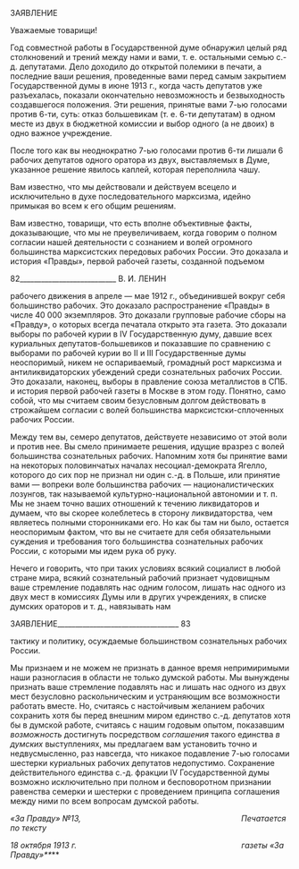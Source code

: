 ЗАЯВЛЕНИЕ

Уважаемые товарищи!

Год совместной работы в Государственной думе обнаружил целый ряд столкновений и трений между нами и вами, т. е. остальными семью с.-д. депутатами. Дело доходило до открытой полемики в печати, а последние ваши решения, проведенные вами перед самым закрытием Государственной думы в июне 1913 г., когда часть депутатов уже разъехалась, показали окончательно невозможность и безвыходность создавшегося по­ложения. Эти решения, принятые вами 7-ью голосами против 6-ти, суть: отказ больше­викам (т. е. 6-ти депутатам) в одном месте из двух в бюджетной комиссии и выбор од­ного (а не двоих) в одно важное учреждение.

После того как вы неоднократно 7-ью голосами против 6-ти лишали 6 рабочих депу­татов одного оратора из двух, выставляемых в Думе, указанное решение явилось кап­лей, которая переполнила чашу.

Вам известно, что мы действовали и действуем всецело и исключительно в духе по­следовательного марксизма, идейно примыкая во всем к его общим решениям.

Вам известно, товарищи, что есть вполне объективные факты, доказывающие, что мы не преувеличиваем, когда говорим о полном согласии нашей деятельности с созна­нием и волей огромного большинства марксистских передовых рабочих России. Это доказала и история «Правды», первой рабочей газеты, созданной подъемом

  

82___________________________ В. И. ЛЕНИН

рабочего движения в апреле — мае 1912 г., объединившей вокруг себя большинство рабочих. Это доказало распространение «Правды» в числе 40 000 экземпляров. Это до­казали групповые рабочие сборы на «Правду», о которых всегда печатала открыто эта газета. Это доказали выборы по рабочей курии в IV Государственную думу, давшие всех куриальных депутатов-большевиков и показавшие по сравнению с выборами по рабочей курии во II и III Государственные думы неоспоримый, никем не оспариваемый, громадный рост марксизма и антиликвидаторских убеждений среди сознательных ра­бочих России. Это доказали, наконец, выборы в правление союза металлистов в СПБ. и история первой рабочей газеты в Москве в этом году. Понятно, само собой, что мы считаем своим безусловным долгом действовать в строжайшем согласии с волей боль­шинства марксистски-сплоченных рабочих России.

Между тем вы, семеро депутатов, действуете независимо от этой воли и против нее. Вы смело принимаете решения, идущие вразрез с волей большинства сознательных ра­бочих. Напомним хотя бы принятие вами на некоторых половинчатых началах несоци­ал-демократа Ягелло, которого до сих пор не признал ни один с.-д. в Польше, или при­нятие вами — вопреки воле большинства рабочих — националистических лозунгов, так называемой культурно-национальной автономии и т. п. Мы не знаем точно ваших от­ношений к течению ликвидаторов и думаем, что вы скорее колеблетесь в сторону лик­видаторства, чем являетесь полными сторонниками его. Но как бы там ни было, остает­ся неоспоримым фактом, что вы не считаете для себя обязательными суждения и тре­бования того большинства сознательных рабочих России, с которыми мы идем рука об руку.

Нечего и говорить, что при таких условиях всякий социалист в любой стране мира, всякий сознательный рабочий признает чудовищным ваше стремление подавлять нас одним голосом, лишать нас одного из двух мест в комиссиях Думы или в других учре­ждениях, в списке думских ораторов и т. д., навязывать нам

  

ЗАЯВЛЕНИЕ__________________________________ 83

тактику и политику, осуждаемые большинством сознательных рабочих России.

Мы признаем и не можем не признать в данное время непримиримыми наши разно­гласия в области не только думской работы. Мы вынуждены признать ваше стремление подавлять нас и лишать нас одного из двух мест безусловно раскольническим и устра­няющим все возможности работать вместе. Но, считаясь с настойчивым желанием ра­бочих сохранить хотя бы перед внешним миром единство с.-д. депутатов хотя бы в думской работе, считаясь с нашим годовым опытом, показавшим _возможность_ дос­тигнуть посредством _соглашения_ такого единства _в думских_ выступлениях, мы предла­гаем вам установить точно и недвусмысленно, раз навсегда, что никакое подавление 7-ью голосами шестерки куриальных рабочих депутатов недопустимо. Сохранение дей­ствительного единства с.-д. фракции IV Государственной думы возможно исключи­тельно при полном и бесповоротном признании равенства семерки и шестерки с прове­дением принципа соглашения между ними по всем вопросам думской работы.

_«За Правду» №13,                                                                         Печатается по тексту_

_18 октября 1913 г.                                                                           газеты «За Правду»**_**